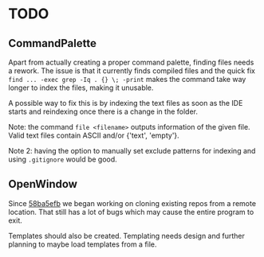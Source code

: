 # TODO

## CommandPalette

Apart from actually creating a proper command palette, finding files needs a
rework. The issue is that it currently finds compiled files and the quick fix
`find ... -exec grep -Iq . {} \; -print` makes the command take way longer to
index the files, making it unusable.

A possible way to fix this is by indexing the text files as soon as the IDE
starts and reindexing once there is a change in the folder.

Note: the command `file <filename>` outputs information of the given file. Valid
text files contain ASCII and/or {'text', 'empty'}.

Note 2: having the option to manually set exclude patterns for indexing and
using `.gitignore` would be good.

## OpenWindow

Since [58ba5efb](https://gitlab.com/raggesilver-proton/proton/commit/58ba5efb6893178f9514a3d381919d6b58915001)
we began working on cloning existing repos from a remote location. That still
has a lot of bugs which may cause the entire program to exit.

Templates should also be created. Templating needs design and further planning
to maybe load templates from a file.